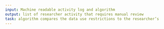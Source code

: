 ```yaml
---
input: Machine readable activity log and algorithm
output: list of researcher activity that requires manual review
task: algorithm compares the data use restrictions to the researcher’s purpose
---
```

